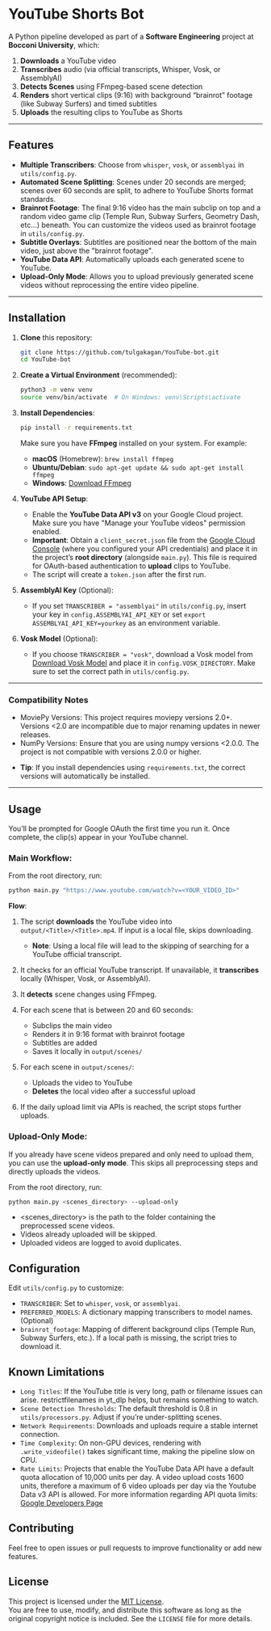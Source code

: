 # YouTube Shorts Bot

A Python pipeline developed as part of a **Software Engineering** project at **Bocconi University**, which:

1. **Downloads** a YouTube video
2. **Transcribes** audio (via official transcripts, Whisper, Vosk, or AssemblyAI)
3. **Detects Scenes** using FFmpeg-based scene detection
4. **Renders** short vertical clips (9:16) with background “brainrot” footage (like Subway Surfers) and timed subtitles
5. **Uploads** the resulting clips to YouTube as Shorts

---

## Features

- **Multiple Transcribers**: Choose from `whisper`, `vosk`, or `assemblyai` in `utils/config.py`.
- **Automated Scene Splitting**: Scenes under 20 seconds are merged; scenes over 60 seconds are split, to adhere to YouTube Shorts format standards.
- **Brainrot Footage**: The final 9:16 video has the main subclip on top and a random video game clip (Temple Run, Subway Surfers, Geometry Dash, etc...) beneath. You can customize the videos used as brainrot footage in `utils/config.py`.
- **Subtitle Overlays**: Subtitles are positioned near the bottom of the main video, just above the "brainrot footage".
- **YouTube Data API**: Automatically uploads each generated scene to YouTube.
- **Upload-Only Mode**: Allows you to upload previously generated scene videos without reprocessing the entire video pipeline.

---

## Installation

1. **Clone** this repository:

   ```bash
   git clone https://github.com/tulgakagan/YouTube-bot.git
   cd YouTube-bot
   ```

2. **Create a Virtual Environment** (recommended):

   ```bash
   python3 -m venv venv
   source venv/bin/activate  # On Windows: venv\Scripts\activate
   ```

3. **Install Dependencies**:

   ```bash
   pip install -r requirements.txt
   ```

   Make sure you have **FFmpeg** installed on your system. For example:

   - **macOS** (Homebrew): `brew install ffmpeg`
   - **Ubuntu/Debian**: `sudo apt-get update && sudo apt-get install ffmpeg`
   - **Windows**: [Download FFmpeg](https://ffmpeg.org/download.html)

4. **YouTube API Setup**:

   - Enable the **YouTube Data API v3** on your Google Cloud project. Make sure you have "Manage your YouTube videos" permission enabled.
   - **Important**: Obtain a `client_secret.json` file from the [Google Cloud Console](console.cloud.google.com) (where you configured your API credentials) and place it in the project’s **root directory** (alongside `main.py`). This file is required for OAuth-based authentication to **upload** clips to YouTube.
   - The script will create a `token.json` after the first run.

5. **AssemblyAI Key** (Optional):

   - If you set `TRANSCRIBER = "assemblyai"` in `utils/config.py`, insert your key in `config.ASSEMBLYAI_API_KEY` or set `export ASSEMBLYAI_API_KEY=yourkey` as an environment variable.

6. **Vosk Model** (Optional):
   - If you choose `TRANSCRIBER = "vosk"`, download a Vosk model from [Download Vosk Model](alphacephei.com/vosk/models) and place it in `config.VOSK_DIRECTORY`. Make sure to set the correct path in `utils/config.py`.

---

### Compatibility Notes

- MoviePy Versions: This project requires moviepy versions 2.0+. Versions <2.0 are incompatible due to major renaming updates in newer releases.
- NumPy Versions: Ensure that you are using numpy versions <2.0.0. The project is not compatible with versions 2.0.0 or higher.

* **Tip**: If you install dependencies using `requirements.txt`, the correct versions will automatically be installed.

---

## Usage

You’ll be prompted for Google OAuth the first time you run it. Once complete, the clip(s) appear in your YouTube channel.

### Main Workflow:

From the root directory, run:

```bash
python main.py "https://www.youtube.com/watch?v=<YOUR_VIDEO_ID>"
```

**Flow**:

1. The script **downloads** the YouTube video into `output/<Title>/<Title>.mp4`. If input is a local file, skips downloading.

   - **Note**: Using a local file will lead to the skipping of searching for a YouTube official transcript.

2. It checks for an official YouTube transcript. If unavailable, it **transcribes** locally (Whisper, Vosk, or AssemblyAI).

3. It **detects** scene changes using FFmpeg.

4. For each scene that is between 20 and 60 seconds:

   - Subclips the main video
   - Renders it in 9:16 format with brainrot footage
   - Subtitles are added
   - Saves it locally in `output/scenes/`

5. For each scene in `output/scenes/`:

   - Uploads the video to YouTube
   - **Deletes** the local video after a successful upload

6. If the daily upload limit via APIs is reached, the script stops further uploads.

### Upload-Only Mode:

If you already have scene videos prepared and only need to upload them, you can use the **upload-only mode**. This skips all preprocessing steps and directly uploads the videos.

From the root directory, run:

```bash
python main.py <scenes_directory> --upload-only
```

- <scenes_directory> is the path to the folder containing the preprocessed scene videos.
- Videos already uploaded will be skipped.
- Uploaded videos are logged to avoid duplicates.

## Configuration

Edit `utils/config.py` to customize:

- `TRANSCRIBER`: Set to `whisper`, `vosk`, or `assemblyai`.
- `PREFERRED_MODELS`: A dictionary mapping transcribers to model names. (Optional)
- `brainrot_footage`: Mapping of different background clips (Temple Run, Subway Surfers, etc.). If a local path is missing, the script tries to download it.

## Known Limitations

- `Long Titles`: If the YouTube title is very long, path or filename issues can arise. restrictfilenames in yt_dlp helps, but remains something to watch.
- `Scene Detection Thresholds`: The default threshold is 0.8 in `utils/processors.py`. Adjust if you’re under-splitting scenes.
- `Network Requirements`: Downloads and uploads require a stable internet connection.
- `Time Complexity`: On non-GPU devices, rendering with `.write_videofile()` takes significant time, making the pipeline slow on CPU.
- `Rate Limits`: Projects that enable the YouTube Data API have a default quota allocation of 10,000 units per day. A video upload costs 1600 units, therefore a maximum of 6 video uploads per day via the Youtube Data v3 API is allowed. For more information regarding API quota limits: [Google Developers Page](https://developers.google.com/youtube/v3/getting-started)

## Contributing

Feel free to open issues or pull requests to improve functionality or add new features.

## License

This project is licensed under the [MIT License](LICENSE).  
You are free to use, modify, and distribute this software as long as the original copyright notice is included. See the `LICENSE` file for more details.
